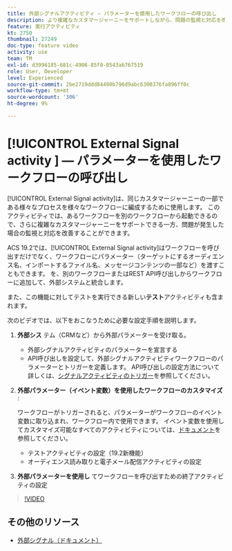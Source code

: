 ```yaml
---
title: 外部シグナルアクティビティ — パラメーターを使用したワークフローの呼び出し
description: より複雑なカスタマージャーニーをサポートしながら、問題の監視と対応を改善するために、別のワークフローから開始する方法を説明します。
feature: 実行アクティビティ
kt: 2750
thumbnail: 27249
doc-type: feature video
activity: use
team: TM
exl-id: d3996185-681c-4906-85f0-0543ab767519
role: User, Developer
level: Experienced
source-git-commit: 2be2719ddd84490b796d9abc6300376fa896ff0c
workflow-type: tm+mt
source-wordcount: '306'
ht-degree: 9%

---
```


# [!UICONTROL External Signal activity ] — パラメーターを使用したワークフローの呼び出し

[!UICONTROL External Signal activity]は、同じカスタマージャーニーの一部である様々なプロセスを様々なワークフローに編成するために使用します。 このアクティビティでは、あるワークフローを別のワークフローから起動できるので、さらに複雑なカスタマージャーニーをサポートできる一方、問題が発生した場合の監視と対応を改善することができます。

ACS 19.2では、[!UICONTROL External Signal activity]はワークフローを呼び出すだけでなく、ワークフローにパラメーター（ターゲットにするオーディエンス名、インポートするファイル名、メッセージコンテンツの一部など）を渡すこともできます。 を、別のワークフローまたはREST API呼び出しからワークフローに追加して、外部システムと統合します。

また、この機能に対してテストを実行できる新しい&#x200B;**テスト**&#x200B;アクティビティも含まれます。

次のビデオでは、以下をおこなうために必要な設定手順を説明します。

1. **外部シス** テム（CRMなど）から外部パラメーターを受け取る。

   * 外部シグナルアクティビティのパラメーターを宣言する
   * API呼び出しを設定して、外部シグナルアクティビティワークフローのパラメーターとトリガーを定義します。 API呼び出しの設定方法について詳しくは、[シグナルアクティビティのトリガー](https://docs.campaign.adobe.com/doc/standard/en/api/ACS_API.html#triggering-a-signal-activity)を参照してください。

1. **外部パラメーター（イベント変数）を使用したワークフローのカスタマイズ** :

   ワークフローがトリガーされると、パラメーターがワークフローのイベント変数に取り込まれ、ワークフロー内で使用できます。 イベント変数を使用してカスタマイズ可能なすべてのアクティビティについては、[ドキュメント](https://helpx.adobe.com/campaign/standard/automating/using/calling-a-workflow-with-external-parameters.html)を参照してください。

   * テストアクティビティの設定（19.2新機能）
   * オーディエンス読み取りと電子メール配信アクティビティの設定

1. **外部パラメーターを使用し** てワークフローを呼び出すための終了アクティビティの設定

>[!VIDEO](https://video.tv.adobe.com/v/27249/?quality=12)

## その他のリソース

* [外部シグナル（ドキュメント）](https://experienceleague.adobe.com/docs/campaign-standard/using/managing-processes-and-data/calling-workflow-external-parameters/calling-a-workflow-with-external-parameters.html)

